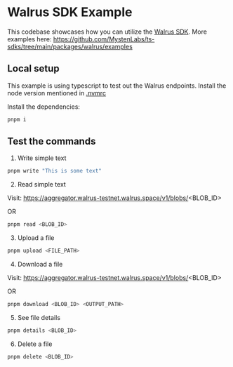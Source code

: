 # Walrus SDK Example

This codebase showcases how you can utilize the [Walrus SDK](https://docs.wal.app/usage/sdks.html).
More examples here: https://github.com/MystenLabs/ts-sdks/tree/main/packages/walrus/examples

## Local setup

This example is using typescript to test out the Walrus endpoints.
Install the node version mentioned in [.nvmrc](../.nvmrc)

Install the dependencies:

```bash
pnpm i
```

## Test the commands

1. Write simple text

```bash
pnpm write "This is some text"
```

2. Read simple text

Visit: https://aggregator.walrus-testnet.walrus.space/v1/blobs/<BLOB_ID>

OR

```bash
pnpm read <BLOB_ID>
```

3. Upload a file

```bash
pnpm upload <FILE_PATH>
```

4. Download a file

Visit: https://aggregator.walrus-testnet.walrus.space/v1/blobs/<BLOB_ID>

OR

```bash
pnpm download <BLOB_ID> <OUTPUT_PATH>
```

5. See file details

```bash
pnpm details <BLOB_ID>
```

6. Delete a file

```bash
pnpm delete <BLOB_ID>
```
